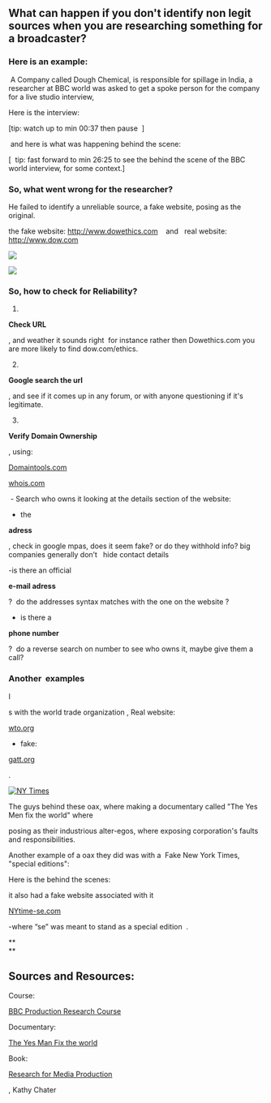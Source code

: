 ## What can happen if you don't identify non legit sources when you are researching something for a broadcaster?

### Here is an example:

 A Company called Dough Chemical, is responsible for spillage in India, a researcher at BBC world was asked to get a spoke person for the company for a live studio interview,

  


Here is the interview: 

  


  


\[tip: watch up to min 00:37 then pause  \]

  


 and here is what was happening behind the scene:

  


  


  


  


\[  tip: fast forward to min 26:25 to see the behind the scene of the BBC world interview, for some context.\]

  


  


### So, what went wrong for the researcher?

He failed to identify a unreliable source, a fake website, posing as the original.

  


the fake website: http://www.dowethics.com    and   real website: http://www.dow.com

  


![](https://dl.dropbox.com/u/449999/tipsandtricksandquickfix%20-%20blog/picture%20folder/smart%20research%20article-what%20happened%20when%20you%20get%20soures%20wrong/DOW_Fake.png)

![](https://dl.dropbox.com/u/449999/tipsandtricksandquickfix%20-%20blog/picture%20folder/smart%20research%20article-what%20happened%20when%20you%20get%20soures%20wrong/DOW_Real.png)

  


  


  


### So, how to check for Reliability? 

1.

**Check URL**

, and weather it sounds right  for instance rather then Dowethics.com you are more likely to find dow.com/ethics.

  


2.

**Google search the url**

, and see if it comes up in any forum, or with anyone questioning if it's legitimate.

  


3.

**Verify Domain Ownership**

, using:

[Domaintools.com](http://www.domaintools.com/)

[whois.com](http://www.whois.com/)

 - Search who owns it looking at the details section of the website:

  


- the

**adress**

, check in google mpas, does it seem fake? or do they withhold info? big companies generally don’t   hide contact details

  


-is there an official

**e-mail adress**

?  do the addresses syntax matches with the one on the website ?  

  


- is there a

**phone number**

?  do a reverse search on number to see who owns it, maybe give them a call?

  


  


### Another  examples

I

s with the world trade organization , Real website:  

[wto.org](http://www.wto.org/)

- fake: 

[gatt.org](http://www.gatt.org/)

.

  


  


[![](https://dl.dropbox.com/u/449999/tipsandtricksandquickfix%20-%20blog/picture%20folder/smart%20research%20article-what%20happened%20when%20you%20get%20soures%20wrong/NY_times.jpg "NY Times")](https://dl.dropbox.com/u/449999/tipsandtricksandquickfix%20-%20blog/picture%20folder/smart%20research%20article-what%20happened%20when%20you%20get%20soures%20wrong/NY_times.jpg)

The guys behind these oax, where making a documentary called "The Yes Men fix the world" where

posing as their industrious alter-egos, where exposing corporation's faults and responsibilities.

  


Another example of a oax they did was with a  Fake New York Times, "special editions":

  


  


Here is the behind the scenes:

  


  


it also had a fake website associated with it 

[NYtime-se.com](http://www.nytimes-se.com/)

-where “se” was meant to stand as a special edition  .

  


**  
**

  


## **Sources and Resources**:

Course:

[BBC Production Research Course](http://www.bbcacademy.com/bbc/servlet/ekp?CID=20010727&TX=FORMAT1&BACKTOCATALOG=Y)

  


Documentary:

[The Yes Man Fix the world](http://http//dogwoof.com/films/the-yes-men-fix-the-world)

  


Book:

[Research for Media Production](http://www.amazon.co.uk/gp/product/0240516486/ref=oh_details_o02_s00_i00)

, Kathy Chater

